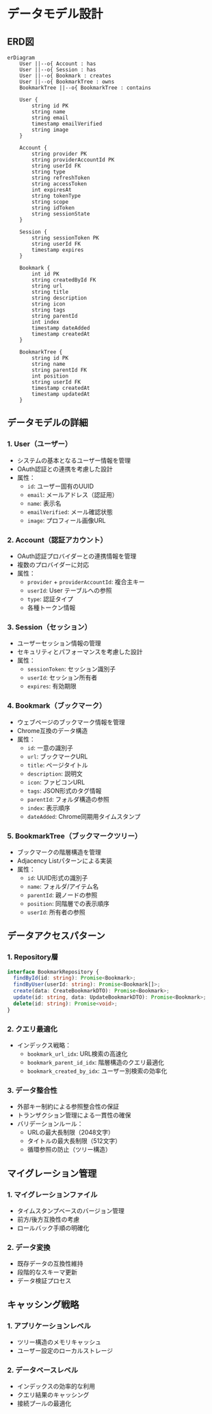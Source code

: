 # データモデル設計

## ERD図

```mermaid
erDiagram
    User ||--o{ Account : has
    User ||--o{ Session : has
    User ||--o{ Bookmark : creates
    User ||--o{ BookmarkTree : owns
    BookmarkTree ||--o{ BookmarkTree : contains
    
    User {
        string id PK
        string name
        string email
        timestamp emailVerified
        string image
    }
    
    Account {
        string provider PK
        string providerAccountId PK
        string userId FK
        string type
        string refreshToken
        string accessToken
        int expiresAt
        string tokenType
        string scope
        string idToken
        string sessionState
    }
    
    Session {
        string sessionToken PK
        string userId FK
        timestamp expires
    }
    
    Bookmark {
        int id PK
        string createdById FK
        string url
        string title
        string description
        string icon
        string tags
        string parentId
        int index
        timestamp dateAdded
        timestamp createdAt
    }
    
    BookmarkTree {
        string id PK
        string name
        string parentId FK
        int position
        string userId FK
        timestamp createdAt
        timestamp updatedAt
    }
```

## データモデルの詳細

### 1. User（ユーザー）
- システムの基本となるユーザー情報を管理
- OAuth認証との連携を考慮した設計
- 属性：
  - `id`: ユーザー固有のUUID
  - `email`: メールアドレス（認証用）
  - `name`: 表示名
  - `emailVerified`: メール確認状態
  - `image`: プロフィール画像URL

### 2. Account（認証アカウント）
- OAuth認証プロバイダーとの連携情報を管理
- 複数のプロバイダーに対応
- 属性：
  - `provider` + `providerAccountId`: 複合主キー
  - `userId`: User テーブルへの参照
  - `type`: 認証タイプ
  - 各種トークン情報

### 3. Session（セッション）
- ユーザーセッション情報の管理
- セキュリティとパフォーマンスを考慮した設計
- 属性：
  - `sessionToken`: セッション識別子
  - `userId`: セッション所有者
  - `expires`: 有効期限

### 4. Bookmark（ブックマーク）
- ウェブページのブックマーク情報を管理
- Chrome互換のデータ構造
- 属性：
  - `id`: 一意の識別子
  - `url`: ブックマークURL
  - `title`: ページタイトル
  - `description`: 説明文
  - `icon`: ファビコンURL
  - `tags`: JSON形式のタグ情報
  - `parentId`: フォルダ構造の参照
  - `index`: 表示順序
  - `dateAdded`: Chrome同期用タイムスタンプ

### 5. BookmarkTree（ブックマークツリー）
- ブックマークの階層構造を管理
- Adjacency Listパターンによる実装
- 属性：
  - `id`: UUID形式の識別子
  - `name`: フォルダ/アイテム名
  - `parentId`: 親ノードの参照
  - `position`: 同階層での表示順序
  - `userId`: 所有者の参照

## データアクセスパターン

### 1. Repository層
```typescript
interface BookmarkRepository {
  findById(id: string): Promise<Bookmark>;
  findByUser(userId: string): Promise<Bookmark[]>;
  create(data: CreateBookmarkDTO): Promise<Bookmark>;
  update(id: string, data: UpdateBookmarkDTO): Promise<Bookmark>;
  delete(id: string): Promise<void>;
}
```

### 2. クエリ最適化
- インデックス戦略：
  - `bookmark_url_idx`: URL検索の高速化
  - `bookmark_parent_id_idx`: 階層構造のクエリ最適化
  - `bookmark_created_by_idx`: ユーザー別検索の効率化

### 3. データ整合性
- 外部キー制約による参照整合性の保証
- トランザクション管理による一貫性の確保
- バリデーションルール：
  - URLの最大長制限（2048文字）
  - タイトルの最大長制限（512文字）
  - 循環参照の防止（ツリー構造）

## マイグレーション管理

### 1. マイグレーションファイル
- タイムスタンプベースのバージョン管理
- 前方/後方互換性の考慮
- ロールバック手順の明確化

### 2. データ変換
- 既存データの互換性維持
- 段階的なスキーマ更新
- データ検証プロセス

## キャッシング戦略

### 1. アプリケーションレベル
- ツリー構造のメモリキャッシュ
- ユーザー設定のローカルストレージ

### 2. データベースレベル
- インデックスの効率的な利用
- クエリ結果のキャッシング
- 接続プールの最適化